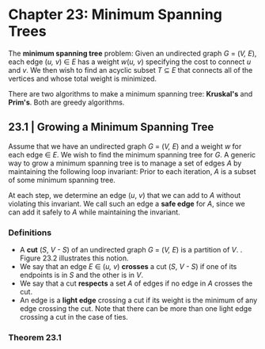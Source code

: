 # Chapter 23: Minimum Spanning Trees

The **minimum spanning tree** problem: Given an undirected graph _G_ = (_V, E_), each edge (_u, v_) ∈ _E_ has a weight _w_(_u, v_) specifying the cost to connect _u_ and _v_. We then wish to find an acyclic subset _T_ ⊆ _E_ that connects all of the vertices and whose total weight is minimized.

There are two algorithms to make a minimum spanning tree: **Kruskal's** and **Prim's**. Both are greedy algorithms.

## 23.1 | Growing a Minimum Spanning Tree
Assume that we have an undirected graph _G_ = (_V, E_) and a weight _w_ for each edge ∈ _E_. We wish to find the minimum spanning tree for _G_. A generic way to grow a minimum spanning tree is to manage a set of edges _A_ by maintaining the following loop invariant: Prior to each iteration, _A_ is a subset of some minimum spanning tree.

At each step, we determine an edge (_u_, _v_) that we can add to _A_ without violating
this invariant.  We call such an edge a **safe edge** for _A_, since we can add it safely to _A_ while
maintaining the invariant.

### Definitions 
- A **cut** (_S_, _V - S_) of an undirected graph _G_ = (_V, E_) is a partition of _V_. . Figure 23.2 illustrates this notion.<br/>
- We say that an edge _E_ ∈ (_u, v_) **crosses** a cut (_S_, _V - S_) if one of its endpoints is in _S_ and the other is in _V_.<br/>
- We say that a cut **respects** a set _A_ of edges if no edge in _A_ crosses the cut.<br/>
- An edge is a **light edge** crossing a cut if its weight is the minimum of any edge
crossing the cut. Note that there can be more than one light edge crossing a cut in
the case of ties.

### Theorem 23.1
